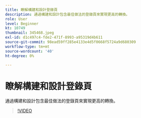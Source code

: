 ```yaml
---
title: 瞭解構建和設計登錄頁
description: 通過構建和設計包含最佳做法的登錄頁來實現更高的轉換。
role: User
level: Beginner
kt: 10749
thumbnail: 345468.jpeg
exl-id: d1c497c4-fde2-471f-8993-a95319d4b611
source-git-commit: 98ead59ff285e4133e4d5f0668f5724a9d680309
workflow-type: tm+mt
source-wordcount: '40'
ht-degree: 0%

---
```


# 瞭解構建和設計登錄頁

通過構建和設計包含最佳做法的登錄頁來實現更高的轉換。

>[!VIDEO](https://video.tv.adobe.com/v/345468/?quality=12&learn=on)
